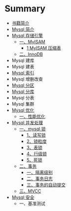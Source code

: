 # Summary

* [书籍简介](README.md)
* [Mysql 简介](mysql-jian-jie.md)
* [Mysql 存储引擎](mysql-yin-qing.md)
  * [一、MyISAM](mysql-yin-qing/yi-3001-myisam.md)
    * [1 MyISAM 压缩表](mysql-yin-qing/yi-3001-myisam/1-myisam-ya-suo-biao.md)
  * [二、InnoDB](mysql-yin-qing/er-3001-innodb.md)
* Mysql 建库
* Mysql 建表
* [Mysql 索引](mysql-suo-yin.md)
* Mysql 增删改查
* [Mysql 分区](mysql-fen-qu.md)
* [Mysql 分库](mysql-fen-ku.md)
* Mysql 分表
* Mysql 集群
* [Mysql 优化](mysql-you-hua.md)
  * [一、性能优化](mysql-you-hua/yi-3001-xing-neng-you-hua.md)
* [Mysql 并发处理](mysql-suo.md)
  * [一、mysql 锁](mysql-suo/yi-3001-mysql-suo.md)
    * [1、读写锁](mysql-suo/yi-3001-mysql-suo/13001-du-xie-suo.md)
    * [2、锁粒度](mysql-suo/yi-3001-mysql-suo/23001-suo-li-du.md)
    * [3、表锁](mysql-suo/yi-3001-mysql-suo/33001-biao-suo.md)
    * [4、行级锁](mysql-suo/yi-3001-mysql-suo/43001-xing-ji-suo.md)
    * [5、死锁](mysql-suo/yi-3001-mysql-suo/53001-si-suo.md)
  * [二、事务](mysql-suo/er-3001-shi-wu.md)
    * [一、隔离级别](mysql-suo/er-3001-shi-wu/yi-3001-ge-li-ji-bie.md)
    * [二、事务日志](mysql-suo/er-3001-shi-wu/er-3001-shi-wu-ri-zhi.md)
    * [三、事务的自动提交](mysql-suo/er-3001-shi-wu/san-3001-shi-wu-de-zi-dong-ti-jiao.md)
  * [三、MVCC ](mysql-suo/san-3001-mvcc.md)
* [Mysql 安全](mysql-an-quan.md)
  * 一、基准测试

